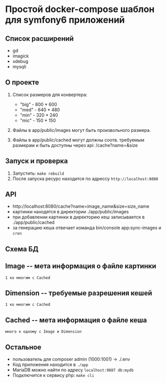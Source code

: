 # Простой docker-compose шаблон для symfony6 приложений

## Список расширений
- gd
- imagick
- xdebug
- mysqli

## О проекте
1. Список размеров для конвертера:
    - "big" - 800 * 600
    - "med" - 640 * 480
    - "min" - 320 * 240
    - "mic" - 150 * 150

2. Файлы в app/public/images могут быть произвольного размера.
3. Файлы в app/public/cached могут должны соотв. требуемым размерам и быть доступны через api: /cache?name=&size


## Запуск и проверка
1. Запустить: `make rebuild`
2. После запуска ресурс находится по адрессу `http://localhost:8080`

## API
- http://localhost:8080/cache?name=image_name&size=size_name
- картинки находятся в директории ./app/public/images
- при добавлении картинки в директорию кеш записывается в ./app/public/cached
- за генерацию кеша отвечает команда bin/console app:sync-images и `cron`

## Схема БД
Image -- мета информация о файле картинки
-----------
```1 ко многим с Cached```

Dimension -- требуемые разрешения кешей
-----------
```1 ко многим с Cached```

Cached -- мета информация о файле кеша
-----------
```много к одному с Image и Dimension```


## Остальное
- пользователь для composer admin (1000:1001) -> ./.env
- Код приложения находится в `./app`
- MariaDB можно найти по адресу `localhost:9887 db:mydb`
- Подключится к сервису php: `make cli`
